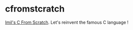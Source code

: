 # cfromstcratch
[Imil's C From Scratch](https://www.youtube.com/playlist?list=PLo1MmTvqMbiUcyrms0_XPtVKYsvT-4y81). Let's reinvent the famous C language ! 
